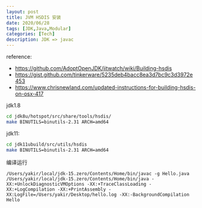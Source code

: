 ```yaml
---
layout: post
title: JVM HSDIS 安装
date: 2020/06/28
tags: [JDK,Java,Modular]
categories: [Tech]
description: JDK => javac
---
```



reference:
- https://github.com/AdoptOpenJDK/jitwatch/wiki/Building-hsdis
- https://gist.github.com/tinkerware/5235deb4bacc8ea3d7bc9c3d3972e453
- https://www.chrisnewland.com/updated-instructions-for-building-hsdis-on-osx-417


jdk1.8
```bash
cd jdk8u/hotspot/src/share/tools/hsdis/
make BINUTILS=binutils-2.31 ARCH=amd64
```


jdk11:
```bash
cd jdk11ubuild/src/utils/hsdis
make BINUTILS=binutils-2.31 ARCH=amd64
```


编译运行
```
/Users/yakir/local/jdk-15.zero/Contents/Home/bin/javac -g Hello.java
/Users/yakir/local/jdk-15.zero/Contents/Home/bin/java -XX:+UnlockDiagnosticVMOptions -XX:+TraceClassLoading -XX:+LogCompilation -XX:+PrintAssembly -XX:LogFile=/Users/yakir/Desktop/hello.log -XX:-BackgroundCompilation Hello
```

